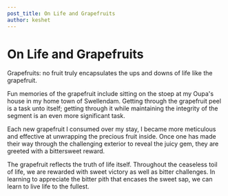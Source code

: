 ```yaml
---
post_title: On Life and Grapefruits
author: keshet
---
```


<h1>On Life and Grapefruits</h1>

Grapefruits: no fruit truly encapsulates the ups and downs of life like the grapefruit.

Fun memories of the grapefruit include sitting on the stoep at my Oupa's house in my home town of Swellendam. Getting through the grapefruit peel is a task unto itself; getting through it while maintaining the integrity of the segment is an even more significant task.

Each new grapefruit I consumed over my stay, I became more meticulous and effective at unwrapping the precious fruit inside. Once one has made their way through the challenging exterior to reveal the juicy gem, they are greeted with a bittersweet reward.

The grapefruit reflects the truth of life itself. Throughout the ceaseless toil of life, we are rewarded with sweet victory as well as bitter challenges. In learning to appreciate the bitter pith that encases the sweet sap, we can learn to live life to the fullest.